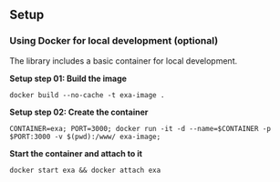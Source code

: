## Setup

### Using Docker for local development (optional)

The library includes a basic container for local development.

**Setup step 01: Build the image**
```
docker build --no-cache -t exa-image .
```

**Setup step 02: Create the container**
```
CONTAINER=exa; PORT=3000; docker run -it -d --name=$CONTAINER -p $PORT:3000 -v $(pwd):/www/ exa-image;
```

**Start the container and attach to it**
```
docker start exa && docker attach exa
```
